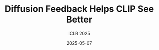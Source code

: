 ---
layout: seminar-post
title: 'Diffusion Feedback Helps CLIP See Better'
subtitle: 'ICLR 2025'
categories:
    - "MLLM, Diffusion"
tags: [MLLM, Diffusion]
date: 2025-05-07
pdf_url: 'https://drive.google.com/file/d/1PkHxuWuhPcr5464YybZB4jDuI5lIS9Eq/preview'
---